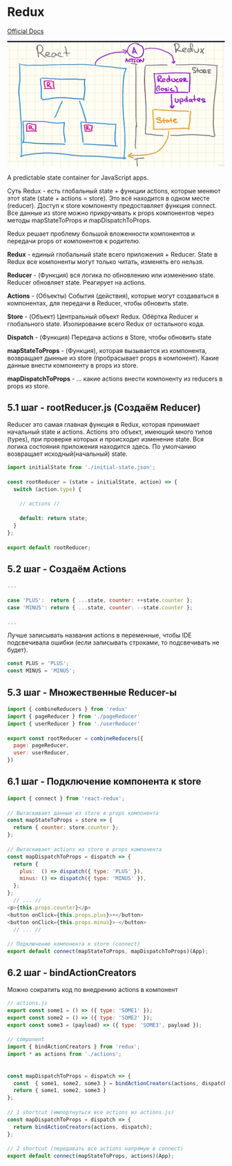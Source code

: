 # Redux

[Official Docs](https://redux.js.org/)

![Redux schema](https://raw.githubusercontent.com/EvgenyLeukhin/js-book/master/src/content/redux/redux.png)

A predictable state container for JavaScript apps.

Суть Redux - есть глобальный state + функции actions, которые меняют этот state (state + actions = store). Это всё находится в одном месте (reducer). Доступ к store компоненту предоставляет функция connect. Все данные из store можно прикручивать к props компонентов через методы mapStateToProps и mapDispatchToProps.

Redux решает проблему большой вложенности компонентов и передачи props от компонентов к родителю.

**Redux** - единый глобальный state всего приложения + Reducer. State в Redux все компоненты могут только читать, изменять его нельзя.

**Reducer** - (Функция) вся логика по обновлению или изменению state. Reducer обновляет state. Реагирует на actions.

**Actions** - (Объекты) События (действия), которые могут создаваться в компонентах, для передачи в Reducer, чтобы обновить state.

**Store** - (Объект) Центральный объект Redux. Обёртка Reducer и глобального state. Изолирование всего Redux от остального кода.

**Dispatch** - (Функция) Передача actions в Store, чтобы обновить state

**mapStateToProps** - (Функция), которая вызывается из компонента, возвращает дынные из store (пробрасывает props в компонент). Какие данные внести компоненту в props из store.

**mapDispatchToProps** - ... какие actions внести компоненту из reducers в props из store.

## 5.1 шаг - rootReducer.js (Создаём Reducer)

Reducer это самая главная функция в Redux, которая принимает начальный state и actions.
Actions это объект, имеющий много типов (types), при проверке которых и происходит изменение state.
Вся логика состояния приложения находится здесь. По умолчанию возвращает исходный(начальный) state.

```js
import initialState from './initial-state.json';

const rootReducer = (state = initialState, action) => {
  switch (action.type) {

    // actions //

    default: return state;
  }
};

export default rootReducer;
```

## 5.2 шаг - Создаём Actions

```js
...

case 'PLUS':  return { ...state, counter: ++state.counter };
case 'MINUS': return { ...state, counter: --state.counter };

...
```

Лучше записывать названия actions в переменные, чтобы IDE подсвечивала ошибки (если записывать строками, то подсвечивать не будет).

```js
const PLUS = 'PLUS';
const MINUS = 'MINUS';
```

## 5.3 шаг - Множественные Reducer-ы

```js
import { combineReducers } from 'redux'
import { pageReducer } from './pageReducer'
import { userReducer } from './userReducer'

export const rootReducer = combineReducers({
  page: pageReducer,
  user: userReducer,
})
```

## 6.1 шаг - Подключение компонента к store

```js
import { connect } from 'react-redux';

// Вытаскивает данные из store в props компонента
const mapStateToProps = store => {
  return { counter: store.counter };
};

// Вытаскивает actions из store в props компонента
const mapDispatchToProps = dispatch => {
  return {
    plus:  () => dispatch({ type: 'PLUS' }),
    minus: () => dispatch({ type: 'MINUS' }),
  };
};
  // ... //
<p>{this.props.counter}</p>
<button onClick={this.props.plus}>+</button>
<button onClick={this.props.minus}>-</button>
  // ... //

// Подключение компонента к store (connect)
export default connect(mapStateToProps, mapDispatchToProps)(App);
```

## 6.2 шаг - bindActionCreators

Можно сократить код по внедрению actions в компонент

```js
// actions.js
export const some1 = () => ({ type: 'SOME1' });
export const some2 = () => ({ type: 'SOME2' });
export const some3 = (payload) => ({ type: 'SOME3', payload });

// component
import { bindActionCreators } from 'redux';
import * as actions from './actions';


const mapDispatchToProps = dispatch => {
  const  { some1, some2, some3 } = bindActionCreators(actions, dispatch);
  return { some1, some2, some3 }
};

// 1 shortcut (импортнуться все actions из actions.js)
const mapDispatchToProps = dispatch => {
  return bindActionCreators(actions, dispatch);
};

// 2 shortcut (передавать все actions напрямую в connect)
export default connect(mapStateToProps, actions)(App);
```
